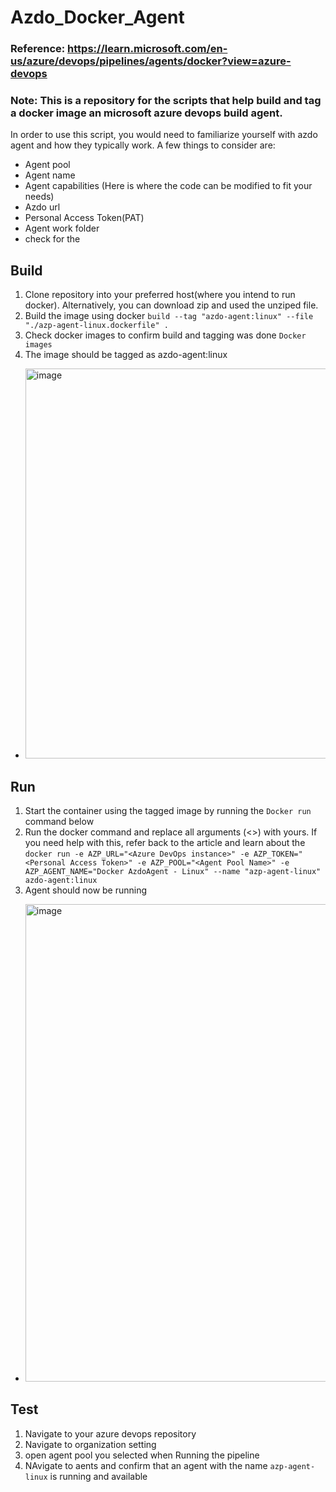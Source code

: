 # Azdo_Docker_Agent
### Reference: https://learn.microsoft.com/en-us/azure/devops/pipelines/agents/docker?view=azure-devops
### Note: This is a repository for the scripts that help build and tag a docker image an microsoft azure devops build agent.
In order to use this script, you would need to familiarize yourself with azdo agent and how they typically work. A few things to consider are:
- Agent pool
- Agent name
- Agent capabilities (Here is where the code can be modified to fit your needs)
- Azdo url
- Personal Access Token(PAT)
- Agent work folder
- check for the 
## Build
1. Clone repository into your preferred host(where you intend to run docker). Alternatively, you can download zip and used the unziped file.
2. Build the image using docker `build --tag "azdo-agent:linux" --file "./azp-agent-linux.dockerfile" .`
3. Check docker images to confirm build and tagging was done `Docker images`
4. The image should be tagged as azdo-agent:linux
- <img width="624" alt="image" src="https://github.com/user-attachments/assets/a2d91327-54a0-4b60-a7a3-c50778a1c041" />
## Run
1. Start the container using the tagged image by running the `Docker run` command below
2. Run the docker command and replace all arguments (<>) with yours. If you need help with this, refer back to the article and learn about the 
    ```docker run -e AZP_URL="<Azure DevOps instance>" -e AZP_TOKEN="<Personal Access Token>" -e AZP_POOL="<Agent Pool Name>" -e AZP_AGENT_NAME="Docker AzdoAgent - Linux" --name "azp-agent-linux" azdo-agent:linux ```
3. Agent should now be running
-  <img width="764" alt="image" src="https://github.com/user-attachments/assets/b90025bc-f012-4b47-a820-914974e2637c" />

## Test 
1. Navigate to your azure devops repository
2. Navigate to organization setting
3. open agent pool you selected when Running the pipeline
4. NAvigate to aents and confirm that an agent with the name `azp-agent-linux` is running and available
